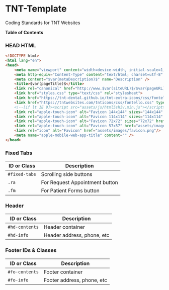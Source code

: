 # TNT-Template
Coding Standards for TNT Websites

**Table of Contents**

### HEAD HTML

```html
<!DOCTYPE html>
<html lang="en">
<head>
	<meta name="viewport" content="width=device-width, initial-scale=1, maximum-scale=1, user-scalable=0" />				
	<meta http-equiv="Content-Type" content="text/html; charset=utf-8" />
	<meta content="$var(metaDescription)$" name="Description" />		
	<title>$var(pageTitle)$</title>
	<link rel="canonical" href="http://www.$var(siteURL)$/$var(pageURL)$.html" />	
	<link href="styles.css" type="text/css" rel="stylesheet">	
	<link href="https://tnt-dental.github.io/tnt-extra-icons/css/fontello.css" type="text/css" rel="stylesheet">
	<link href="https://tntwebsites.com/tnticons/css/fontello.css" type="text/css" rel="stylesheet">		
	<!--[if lt IE 9]><script src="assets/js/html5shiv.min.js"></script><![endif]-->		
	<link rel="apple-touch-icon" alt="Favicon 144x144" sizes="144x144" href="assets/images/apple-touch-icon-144.png"/>
	<link rel="apple-touch-icon" alt="Favicon 114x114" sizes="114x114" href="assets/images/apple-touch-icon-114.png"/>
	<link rel="apple-touch-icon" alt="Favicon 72x72" sizes="72x72" href="assets/images/apple-touch-icon-72.png"/>
	<link rel="apple-touch-icon" alt="Favicon 57x57" href="assets/images/apple-touch-icon-57.png"/>
	<link rel="icon" alt="Favicon" href="assets/images/favicon.png"/>			
	<meta name="apple-mobile-web-app-title" content="" />
</head>
```
### Fixed Tabs
| ID or Class | Description                    |
| ------------- | ------------------------------ |
| `#fixed-tabs` | Scrolling side buttons |
| `.ra`   | For Request Appointment button |
| `.fm`   | For Patient Forms button |

### Header
| ID or Class | Description                    |
| ------------- | ------------------------------ |
| `#hd-contents` | Header container |
| `#hd-info`   | Header address, phone, etc |

### Footer IDs & Classes
| ID or Class | Description                    |
| ------------- | ------------------------------ |
| `#fo-contents` | Footer container |
| `#fo-info`   | Footer address, phone, etc |
